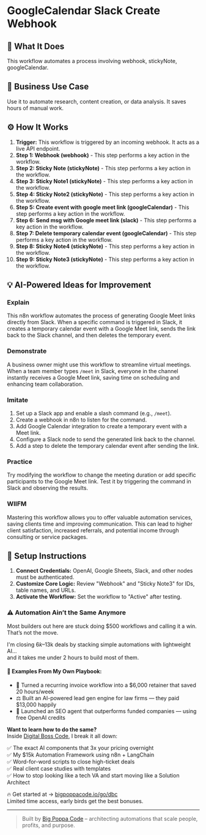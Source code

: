 # GoogleCalendar Slack Create Webhook

## 🚀 What It Does
This workflow automates a process involving webhook, stickyNote, googleCalendar.

## 💼 Business Use Case
Use it to automate research, content creation, or data analysis. It saves hours of manual work.

## ⚙️ How It Works
1.  **Trigger:** This workflow is triggered by an incoming webhook. It acts as a live API endpoint.
2. **Step 1: Webhook (webhook)** - This step performs a key action in the workflow.
3. **Step 2: Sticky Note (stickyNote)** - This step performs a key action in the workflow.
4. **Step 3: Sticky Note1 (stickyNote)** - This step performs a key action in the workflow.
5. **Step 4: Sticky Note2 (stickyNote)** - This step performs a key action in the workflow.
6. **Step 5: Create event with google meet link (googleCalendar)** - This step performs a key action in the workflow.
7. **Step 6: Send msg with Google meet link (slack)** - This step performs a key action in the workflow.
8. **Step 7: Delete temporary calendar event (googleCalendar)** - This step performs a key action in the workflow.
9. **Step 8: Sticky Note4 (stickyNote)** - This step performs a key action in the workflow.
10. **Step 9: Sticky Note3 (stickyNote)** - This step performs a key action in the workflow.

## 💡 AI-Powered Ideas for Improvement
### Explain
This n8n workflow automates the process of generating Google Meet links directly from Slack. When a specific command is triggered in Slack, it creates a temporary calendar event with a Google Meet link, sends the link back to the Slack channel, and then deletes the temporary event.

### Demonstrate
A business owner might use this workflow to streamline virtual meetings. When a team member types `/meet` in Slack, everyone in the channel instantly receives a Google Meet link, saving time on scheduling and enhancing team collaboration.

### Imitate
1. Set up a Slack app and enable a slash command (e.g., `/meet`).
2. Create a webhook in n8n to listen for the command.
3. Add Google Calendar integration to create a temporary event with a Meet link.
4. Configure a Slack node to send the generated link back to the channel.
5. Add a step to delete the temporary calendar event after sending the link.

### Practice
Try modifying the workflow to change the meeting duration or add specific participants to the Google Meet link. Test it by triggering the command in Slack and observing the results.

### WIIFM
Mastering this workflow allows you to offer valuable automation services, saving clients time and improving communication. This can lead to higher client satisfaction, increased referrals, and potential income through consulting or service packages.

## 🔧 Setup Instructions
1. **Connect Credentials:** OpenAI, Google Sheets, Slack, and other nodes must be authenticated.
2. **Customize Core Logic:** Review "Webhook" and "Sticky Note3" for IDs, table names, and URLs.
3. **Activate the Workflow:** Set the workflow to "Active" after testing.

### ⚠️ Automation Ain’t the Same Anymore

Most builders out here are stuck doing $500 workflows and calling it a win.  
That’s not the move.  

I'm closing $6k–$13k deals by stacking simple automations with lightweight AI...  
and it takes me under 2 hours to build most of them.

#### 🧠 Examples From My Own Playbook:
- 🔁 Turned a recurring invoice workflow into a $6,000 retainer that saved 20 hours/week  
- ⚖️ Built an AI-powered lead gen engine for law firms — they paid $13,000 happily  
- 🚀 Launched an SEO agent that outperforms funded companies — using free OpenAI credits  

**Want to learn how to do the same?**  
Inside [Digital Boss Code](https://bigpoppacode.io/go/dbc), I break it all down:

✅ The exact AI components that 3x your pricing overnight  
✅ My $15k Automation Framework using n8n + LangChain  
✅ Word-for-word scripts to close high-ticket deals  
✅ Real client case studies with templates  
✅ How to stop looking like a tech VA and start moving like a Solution Architect  

🔥 Get started at → [bigpoppacode.io/go/dbc](https://bigpoppacode.io/go/dbc)  
Limited time access, early birds get the best bonuses.

---
> Built by [Big Poppa Code](https://bigpoppacode.io) – architecting automations that scale people, profits, and purpose.
